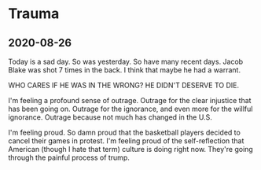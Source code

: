 # Trauma

## 2020-08-26

Today is a sad day. So was yesterday. So have many recent days. Jacob Blake was shot 7 times in the back. I think that maybe he had a warrant.

WHO CARES IF HE WAS IN THE WRONG? HE DIDN'T DESERVE TO DIE.

I'm feeling a profound sense of outrage. Outrage for the clear injustice that has been going on. Outrage for the ignorance, and even more for the willful ignorance. Outrage because not much has changed in the U.S.

I'm feeling proud. So damn proud that the basketball players decided to cancel their games in protest. I'm feeling proud of the self-reflection that American (though I hate that term) culture is doing right now. They're going through the painful process of trump.
